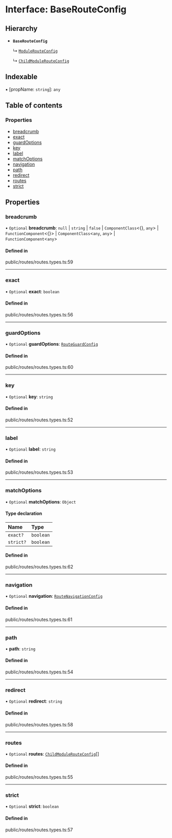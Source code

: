 # Interface: BaseRouteConfig

## Hierarchy

- **`BaseRouteConfig`**

  ↳ [`ModuleRouteConfig`](../wiki/ModuleRouteConfig)

  ↳ [`ChildModuleRouteConfig`](../wiki/ChildModuleRouteConfig)

## Indexable

▪ [propName: `string`]: `any`

## Table of contents

### Properties

- [breadcrumb](../wiki/BaseRouteConfig#breadcrumb)
- [exact](../wiki/BaseRouteConfig#exact)
- [guardOptions](../wiki/BaseRouteConfig#guardoptions)
- [key](../wiki/BaseRouteConfig#key)
- [label](../wiki/BaseRouteConfig#label)
- [matchOptions](../wiki/BaseRouteConfig#matchoptions)
- [navigation](../wiki/BaseRouteConfig#navigation)
- [path](../wiki/BaseRouteConfig#path)
- [redirect](../wiki/BaseRouteConfig#redirect)
- [routes](../wiki/BaseRouteConfig#routes)
- [strict](../wiki/BaseRouteConfig#strict)

## Properties

### breadcrumb

• `Optional` **breadcrumb**: ``null`` \| `string` \| ``false`` \| `ComponentClass`<{}, `any`\> \| `FunctionComponent`<{}\> \| `ComponentClass`<`any`, `any`\> \| `FunctionComponent`<`any`\>

#### Defined in

public/routes/routes.types.ts:59

___

### exact

• `Optional` **exact**: `boolean`

#### Defined in

public/routes/routes.types.ts:56

___

### guardOptions

• `Optional` **guardOptions**: [`RouteGuardConfig`](../wiki/RouteGuardConfig)

#### Defined in

public/routes/routes.types.ts:60

___

### key

• `Optional` **key**: `string`

#### Defined in

public/routes/routes.types.ts:52

___

### label

• `Optional` **label**: `string`

#### Defined in

public/routes/routes.types.ts:53

___

### matchOptions

• `Optional` **matchOptions**: `Object`

#### Type declaration

| Name | Type |
| :------ | :------ |
| `exact?` | `boolean` |
| `strict?` | `boolean` |

#### Defined in

public/routes/routes.types.ts:62

___

### navigation

• `Optional` **navigation**: [`RouteNavigationConfig`](../wiki/RouteNavigationConfig)

#### Defined in

public/routes/routes.types.ts:61

___

### path

• **path**: `string`

#### Defined in

public/routes/routes.types.ts:54

___

### redirect

• `Optional` **redirect**: `string`

#### Defined in

public/routes/routes.types.ts:58

___

### routes

• `Optional` **routes**: [`ChildModuleRouteConfig`](../wiki/ChildModuleRouteConfig)[]

#### Defined in

public/routes/routes.types.ts:55

___

### strict

• `Optional` **strict**: `boolean`

#### Defined in

public/routes/routes.types.ts:57
